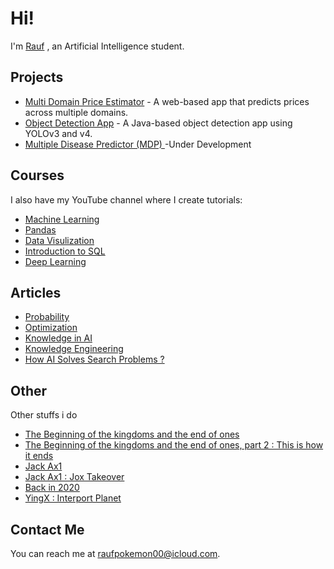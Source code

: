 # Hi!

I'm [Rauf](https://rauf-psi.vercel.app/) , an Artificial Intelligence student.      

## Projects  

* [Multi Domain Price Estimator](https://github.com/Raufjatoi/Multi-domain-price-estimator) - A web-based app that predicts prices across multiple domains.      
* [Object Detection App](https://github.com/Raufjatoi/Object-Detection-App-in-Java) - A Java-based object detection app using YOLOv3 and v4.      
* [Multiple Disease Predictor (MDP) ](https://github.com/Raufjatoi/MDP) -Under Development         
  
## Courses 
  
I also have my YouTube channel where I create tutorials:   
* [Machine Learning ](https://youtube.com/playlist?list=PLTZ70XpJ2zMuKgSRRwmg1Khj65lzSnh35&si=CGtGVL0sBJSGhPdj)    
* [Pandas](https://youtube.com/playlist?list=PLTZ70XpJ2zMuU_dscN1C_LUdF-YCw3OyN&si=F9co066WGq002Hoh)    
* [Data Visulization](https://youtube.com/playlist?list=PLTZ70XpJ2zMuMrqx0CxvFZ8rRnxx6rRh2&si=AhI57OOHVFxEyEtq)    
* [Introduction to SQL](https://youtube.com/playlist?list=PLTZ70XpJ2zMtUAS18Qd0BfP09cGsed05Y&si=ke8n1zHmZYG9DiJl)       
* [Deep Learning](https://youtube.com/playlist?list=PLTZ70XpJ2zMuNhXCnJ9aiJ8Ibwjh-cAl7&si=9ugUfj4kWzidnrVe)    
 
## Articles   
  
* [Probability ](https://medium.com/@raufpokemon00/probability-b17e3e051cf5)     
* [Optimization](https://medium.com/@raufpokemon00/optimization-1a283083a50d)    
* [Knowledge in AI](https://medium.com/@raufpokemon00/knowledge-in-ai-f4b159040929)    
* [Knowledge Engineering](https://medium.com/@raufpokemon00/knowledge-engineering-0961b53d4ae5)   
* [How AI Solves Search Problems ?](https://medium.com/@raufpokemon00/how-ai-solves-search-problems-64763a41af24)       
  
## Other   

Other stuffs i do   
* [The Beginning of the kingdoms and the end of ones](https://medium.com/@raufpokemon00/the-beginning-of-the-kingdoms-and-the-end-of-ones-376e57add304)          
* [The Beginning of the kingdoms and the end of ones, part 2 : This is how it ends](https://medium.com/@raufpokemon00/the-beginning-of-the-kingdoms-and-the-end-of-ones-part-2-this-is-how-it-ends-292778e684a6)     
* [Jack Ax1](https://medium.com/@raufpokemon00/jack-ax1-b4c6de00c47d)   
* [Jack Ax1 : Jox Takeover ](https://medium.com/@raufpokemon00/jack-ax1-jox-takeover-9408209ae98b)    
* [Back in 2020 ](https://medium.com/@raufpokemon00/back-in-2020-b331edc0041b)          
* [YingX : Interport Planet](https://medium.com/@raufpokemon00/yingx-interport-planet-5b3d77036d0e)    
 
## Contact Me   
 
You can reach me at <raufpokemon00@icloud.com>.      
